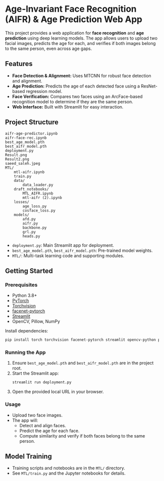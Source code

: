 # Age-Invariant Face Recognition (AIFR) & Age Prediction Web App

This project provides a web application for **face recognition** and **age prediction** using deep learning models. The app allows users to upload two facial images, predicts the age for each, and verifies if both images belong to the same person, even across age gaps.

## Features

- **Face Detection & Alignment:** Uses MTCNN for robust face detection and alignment.
- **Age Prediction:** Predicts the age of each detected face using a ResNet-based regression model.
- **Face Verification:** Compares two faces using an ArcFace-based recognition model to determine if they are the same person.
- **Web Interface:** Built with Streamlit for easy interaction.

## Project Structure

```
aifr-age-predictor.ipynb
aifr-face-rec.ipynb
best_age_model.pth
best_aifr_model.pth
deployment.py
Result.png
Result2.png
saeed_saleh.jpeg
MTL/
    mtl-aifr.ipynb
    train.py
    data/
        data_loader.py
    draft_notebooks/
        MTL_AIFR.ipynb
        mtl-aifr (2).ipynb
    losses/
        age_loss.py
        cosface_loss.py
    models/
        afd.py
        aifr.py
        backbone.py
        grl.py
        heads.py
```

- `deployment.py`: Main Streamlit app for deployment.
- `best_age_model.pth`, `best_aifr_model.pth`: Pre-trained model weights.
- `MTL/`: Multi-task learning code and supporting modules.

## Getting Started

### Prerequisites

- Python 3.8+
- [PyTorch](https://pytorch.org/)
- [Torchvision](https://pytorch.org/vision/)
- [facenet-pytorch](https://github.com/timesler/facenet-pytorch)
- [Streamlit](https://streamlit.io/)
- OpenCV, Pillow, NumPy

Install dependencies:
```sh
pip install torch torchvision facenet-pytorch streamlit opencv-python pillow numpy
```

### Running the App

1. Ensure `best_age_model.pth` and `best_aifr_model.pth` are in the project root.
2. Start the Streamlit app:
    ```sh
    streamlit run deployment.py
    ```
3. Open the provided local URL in your browser.

### Usage

- Upload two face images.
- The app will:
  - Detect and align faces.
  - Predict the age for each face.
  - Compute similarity and verify if both faces belong to the same person.

## Model Training

- Training scripts and notebooks are in the `MTL/` directory.
- See `MTL/train.py` and the Jupyter notebooks for details.
